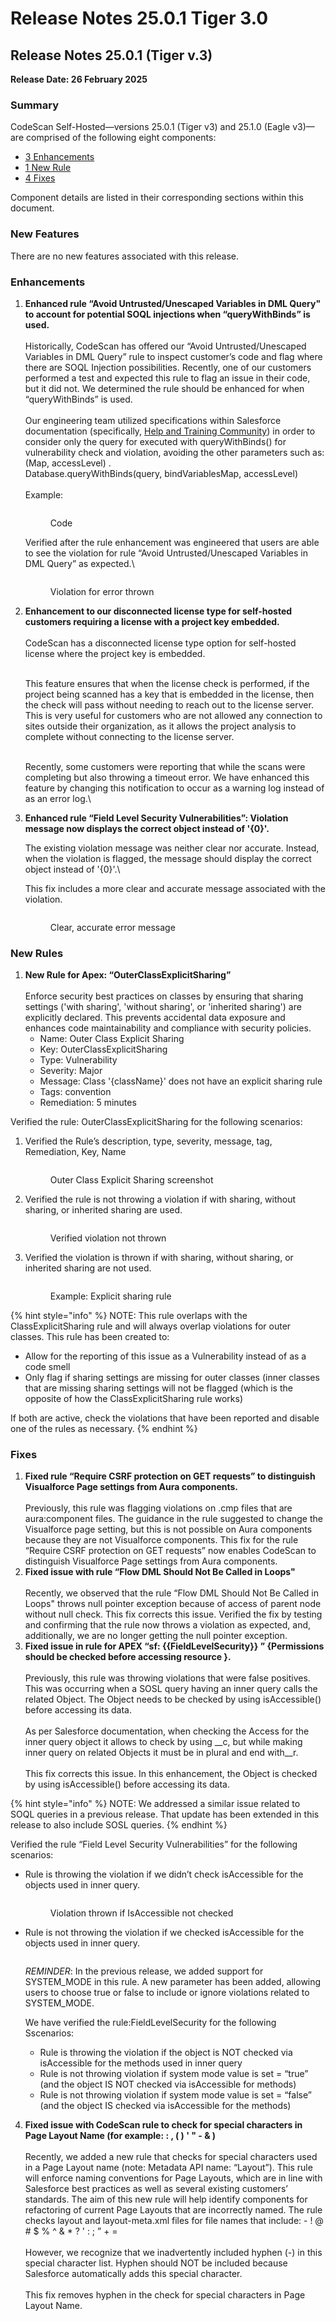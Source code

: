 # Release Notes 25.0.1 Tiger 3.0

## Release Notes 25.0.1 (Tiger v.3)

**Release Date: 26 February 2025**

### Summary

CodeScan Self-Hosted—versions 25.0.1 (Tiger v3) and 25.1.0 (Eagle v3)—are comprised of the following eight components:

* [3 Enhancements](release-notes-25.0.1-tiger-3.0.md#enhancements)
* [1 New Rule](release-notes-25.0.1-tiger-3.0.md#new-rules)
* [4 Fixes](release-notes-25.0.1-tiger-3.0.md#fixes)

Component details are listed in their corresponding sections within this document.

### New Features

There are no new features associated with this release.

### Enhancements

1.  **Enhanced rule “Avoid Untrusted/Unescaped Variables in DML Query" to account for potential SOQL injections when “queryWithBinds” is used.**\
    \
    Historically, CodeScan has offered our “Avoid Untrusted/Unescaped Variables in DML Query” rule to inspect customer’s code and flag where there are SOQL Injection possibilities. Recently, one of our customers performed a test and expected this rule to flag an issue in their code, but it did not. We determined the rule should be enhanced for when “queryWithBinds” is used.\
    \
    Our engineering team utilized specifications within Salesforce documentation (specifically,  [Help and Training Community](https://help.salesforce.com/s/articleView?id=release-notes.rn_apex_bind_var_soql.htm\&release=242\&type=5)) in order to consider only the query for executed with queryWithBinds() for vulnerability check and violation, avoiding the other parameters such as: (Map, accessLevel) .\
    Database.queryWithBinds(query, bindVariablesMap, accessLevel)\
    \
    Example:

    <figure><img src="../../../../.gitbook/assets/image (1630).png" alt=""><figcaption><p>Code</p></figcaption></figure>

    Verified after the rule enhancement was engineered that users are able to see the violation for rule “Avoid Untrusted/Unescaped Variables in DML Query” as expected.\


    <figure><img src="../../../../.gitbook/assets/image (1631).png" alt=""><figcaption><p>Violation for error thrown</p></figcaption></figure>


2.  **Enhancement to our disconnected license type for self-hosted customers requiring a license with a project key embedded.**\
    \
    CodeScan has a disconnected license type option for self-hosted license where the project key is embedded.

    \
    This feature ensures that when the license check is performed, if the project being scanned has a key that is embedded in the license, then the check will pass without needing to reach out to the license server.  This is very useful for customers who are not allowed any connection to sites outside their organization, as it allows the project analysis to complete without connecting to the license server.

    \
    Recently, some customers were reporting that while the scans were completing but also throwing a timeout error.  We have enhanced this feature by changing this notification to occur as a warning log instead of as an error log.\

3.  **Enhanced rule “Field Level Security Vulnerabilities”:  Violation message now displays the correct object instead of '{0}'.**

    &#x20;

    The existing violation message was neither clear nor accurate.  Instead, when the violation is flagged, the message should display the correct object instead of '{0}'.\


    This fix includes a more clear and accurate message associated with the violation.

    <figure><img src="../../../../.gitbook/assets/image (1632).png" alt=""><figcaption><p>Clear, accurate error message</p></figcaption></figure>

### New Rules

1. **New Rule for Apex: “OuterClassExplicitSharing”**\
   \
   Enforce security best practices on classes by ensuring that sharing settings ('with sharing', 'without sharing', or 'inherited sharing') are explicitly declared. This prevents accidental data exposure and enhances code maintainability and compliance with security policies.
   * Name: Outer Class Explicit Sharing
   * Key: OuterClassExplicitSharing
   * Type: Vulnerability
   * Severity: Major
   * Message: Class '{className}' does not have an explicit sharing rule
   * Tags: convention
   * Remediation: 5 minutes

Verified the rule: OuterClassExplicitSharing for the following scenarios:

1.  Verified the Rule’s description, type, severity, message, tag, Remediation, Key, Name

    <figure><img src="../../../../.gitbook/assets/image (1633).png" alt=""><figcaption><p>Outer Class Explicit Sharing screenshot</p></figcaption></figure>


2.  Verified the rule is not throwing a violation if with sharing, without sharing, or inherited sharing are used.

    <figure><img src="../../../../.gitbook/assets/image (1634).png" alt=""><figcaption><p>Verified violation not thrown</p></figcaption></figure>
3.  Verified the violation is thrown if with sharing, without sharing, or inherited sharing are not used.

    <figure><img src="../../../../.gitbook/assets/image (1635).png" alt=""><figcaption><p>Example: Explicit sharing rule</p></figcaption></figure>

{% hint style="info" %}
NOTE: This rule overlaps with the ClassExplicitSharing rule and will always overlap violations for outer classes.  This rule has been created to:

* Allow for the reporting of this issue as a Vulnerability instead of as a code smell
* Only flag if sharing settings are missing for outer classes (inner classes that are missing sharing settings will not be flagged (which is the opposite of how the ClassExplicitSharing rule works)

If both are active, check the violations that have been reported and disable one of the rules as necessary.
{% endhint %}

### Fixes

1. **Fixed rule “Require CSRF protection on GET requests” to distinguish Visualforce Page settings from Aura components.**\
   \
   Previously, this rule was flagging violations on .cmp files that are aura:component files. The guidance in the rule suggested to change the Visualforce page setting, but this is not possible on Aura components because they are not Visualforce components. This fix for the rule “Require CSRF protection on GET requests” now enables CodeScan to distinguish Visualforce Page settings from Aura components.
2. **Fixed issue with rule “Flow DML Should Not Be Called in Loops"**\
   \
   Recently, we observed that the rule “Flow DML Should Not Be Called in Loops" throws null pointer exception because of access of parent node without null check. This fix corrects this issue. Verified the fix by testing and confirming that the rule now throws a violation as expected, and, additionally, we are no longer getting the null pointer exception.
3. **Fixed issue in rule for APEX “sf: \{{FieldLevelSecurity\}} ” {Permissions should be checked before accessing resource }.**\
   \
   Previously, this rule was throwing violations that were false positives.  This was occurring when a SOSL query having an inner query calls the related Object. The Object needs to be checked by using isAccessible() before accessing its data.\
   \
   As per Salesforce documentation, when checking the Access for the inner query object it allows to check by using \_\_c, but while making inner query on related Objects it must be in plural and end with\_\_r.\
   \
   This fix corrects this issue.  In this enhancement, the Object is checked by using isAccessible() before accessing its data.

{% hint style="info" %}
NOTE: We addressed a similar issue related to SOQL queries in a previous release.  That update has been extended in this release to also include SOSL queries.
{% endhint %}

Verified the rule “Field Level Security Vulnerabilities” for the following scenarios:

*   Rule is throwing the violation if we didn’t check isAccessible for the objects used in inner query.

    <figure><img src="../../../../.gitbook/assets/image (1) (1) (1).png" alt=""><figcaption><p>Violation thrown if IsAccessible not checked</p></figcaption></figure>


*   Rule is not throwing the violation if we checked isAccessible for the objects used in inner query.

    <figure><img src="../../../../.gitbook/assets/image (2) (1) (1).png" alt=""><figcaption></figcaption></figure>

    _REMINDER_: In the previous release, we added support for SYSTEM\_MODE in this rule. A new parameter has been added, allowing users to choose true or false to include or ignore violations related to SYSTEM\_MODE.

    &#x20;

    We have verified the rule:FieldLevelSecurity for the following Sscenarios:

    * Rule is throwing the violation if the object is NOT checked via isAccessible for the methods used in inner query
    * Rule is not throwing violation if system mode value is set = “true” (and the object IS NOT checked via isAccessible for methods)
    * Rule is not throwing violation if system mode value is set = “false” (and the object IS checked via isAccessible for the methods)

4. **Fixed issue with CodeScan rule to check for special characters in Page Layout Name (for example: : , ( ) ' " - & )** \
   \
   Recently, we added a new rule that checks for special characters used in a Page Layout name (note: Metadata API name: “Layout”). This rule will enforce naming conventions for Page Layouts, which are in line with Salesforce best practices as well as several existing customers’ standards. The aim of this new rule will help identify components for refactoring of current Page Layouts that are incorrectly named. The rule checks layout and layout-meta.xml files for file names that include: - ! @ # $ % ^ & \* ? ' : ; ” + = \
   \
   However, we recognize that we inadvertently included hyphen (-) in this special character list. Hyphen should NOT be included because Salesforce automatically adds this special character. \
   \
   This fix removes hyphen in the check for special characters in Page Layout Name.
